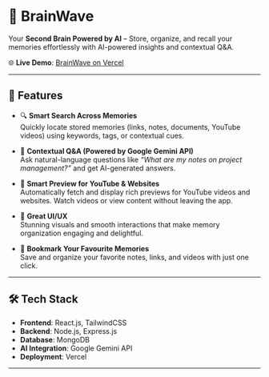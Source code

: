 # 🧠 BrainWave  
Your **Second Brain Powered by AI** – Store, organize, and recall your memories effortlessly with AI-powered insights and contextual Q&A.  

🌐 **Live Demo**: [BrainWave on Vercel](https://brain-memory-fe.vercel.app/)  

---

## 🚀 Features  

- 🔍 **Smart Search Across Memories**  
  Quickly locate stored memories (links, notes, documents, YouTube videos) using keywords, tags, or contextual cues.  

- 🤖 **Contextual Q&A (Powered by Google Gemini API)**  
  Ask natural-language questions like *“What are my notes on project management?”* and get AI-generated answers.  

- 🎥 **Smart Preview for YouTube & Websites**  
  Automatically fetch and display rich previews for YouTube videos and websites. Watch videos or view content without leaving the app.  

- 🎨 **Great UI/UX**  
  Stunning visuals and smooth interactions that make memory organization engaging and delightful.  

- 📌 **Bookmark Your Favourite Memories**  
  Save and organize your favorite notes, links, and videos with just one click.  

---

## 🛠️ Tech Stack  

- **Frontend**: React.js, TailwindCSS  
- **Backend**: Node.js, Express.js  
- **Database**: MongoDB  
- **AI Integration**: Google Gemini API  
- **Deployment**: Vercel  

---
